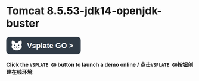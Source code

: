 # Tomcat 8.5.53-jdk14-openjdk-buster

<a href="https://www.vsplate.com/?docker-compose=https://github.com/vsplate/dcenvs/tomcat/8.5.53-jdk14-openjdk-buster"><img alt="VSPLATE GO" src="https://raw.githubusercontent.com/vsplate/images/master/vsgo_btn.png" width="200px"></a>

**Click the `VSPLATE GO` button to launch a demo online / 点击`VSPLATE GO`按钮创建在线环境**